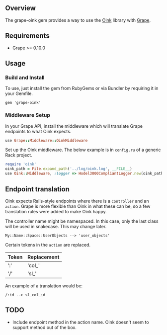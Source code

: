 ## Overview

The grape-oink gem provides a way to use the [Oink](https://github.com/noahd1/oink) library with [Grape](https://github.com/intridea/grape).

## Requirements

* Grape >= 0.10.0

## Usage

### Build and Install

To use, just install the gem from RubyGems or via Bundler by requiring it in your Gemfile.

```
gem 'grape-oink'
```

### Middleware Setup

In your Grape API, install the middleware which will translate Grape endpoints to what Oink expects.

```ruby
use Grape::Middleware::OinkMiddleware
```

Set up the Oink middleware. The below example is in `config.ru` of a generic Rack project.

```ruby
require 'oink'
oink_path = File.expand_path('../log/oink.log', __FILE__)
use Oink::Middleware, :logger => Hodel3000CompliantLogger.new(oink_path)
```

## Endpoint translation

Oink expects Rails-style endpoints where there is a `controller` and an `action`. Grape is more flexible
than Oink in what these can be, so a few translation rules were added to make Oink happy.

The controller name might be namespaced. In this case, only the last class will be used in snakecase. This may change later.

```
My::Name::Space::UserObjects --> 'user_objects'
```

Certain tokens in the `action` are replaced.

Token | Replacement
----- | -----------
 ':'  |    'col_'
 '/'  |    'sl_'

An example of a translation would be:

```
/:id --> sl_col_id
```

## TODO

* Include endpoint method in the action name. Oink doesn't seem to support method out of the box.

